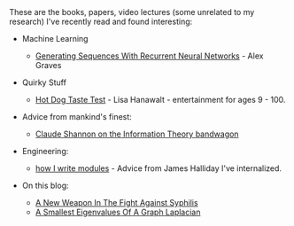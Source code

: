 <article>
</article>
These are the books, papers, video lectures (some unrelated to my research) I've recently read and found interesting:

* Machine Learning
	* [Generating Sequences With Recurrent Neural Networks](https://arxiv.org/pdf/1308.0850.pdf) - Alex Graves

* Quirky Stuff
	* [Hot Dog Taste Test](http://amzn.to/29lVARF) - Lisa Hanawalt - entertainment for ages 9 - 100.

* Advice from mankind's finest:
	* [Claude Shannon on the Information Theory bandwagon](/docs/shannon-bandwagon.pdf)

* Engineering:
	* [how I write modules](http://substack.net/how_I_write_modules) - Advice from James Halliday I've internalized.

* On this blog:
	* [A New Weapon In The Fight Against Syphilis](http://blog.shriphani.com/2015/07/21/a-new-weapon-in-the-fight-against-syphilis/)
	* [A Smallest Eigenvalues Of A Graph Laplacian](http://blog.shriphani.com/2015/04/06/the-smallest-eigenvalues-of-a-graph-laplacian/)
